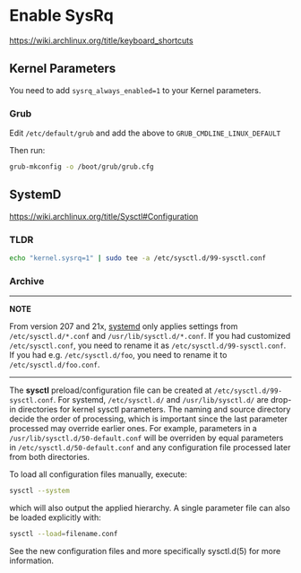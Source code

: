 
# Enable SysRq

https://wiki.archlinux.org/title/keyboard_shortcuts

## Kernel Parameters

You need to add `sysrq_always_enabled=1` to your Kernel parameters.

### Grub

Edit `/etc/default/grub` and add the above to `GRUB_CMDLINE_LINUX_DEFAULT`

Then run: 
```sh
grub-mkconfig -o /boot/grub/grub.cfg
```

## SystemD

https://wiki.archlinux.org/title/Sysctl#Configuration

### TLDR

```sh
echo "kernel.sysrq=1" | sudo tee -a /etc/sysctl.d/99-sysctl.conf
```

### Archive

---
**NOTE**

From version 207 and 21x, [systemd](https://wiki.archlinux.org/title/Systemd) only applies settings from `/etc/sysctl.d/*.conf` and `/usr/lib/sysctl.d/*.conf`.
If you had customized `/etc/sysctl.conf`, you need to rename it as `/etc/sysctl.d/99-sysctl.conf`.
If you had e.g. `/etc/sysctl.d/foo`, you need to rename it to `/etc/sysctl.d/foo.conf`.

---

The **sysctl** preload/configuration file can be created at `/etc/sysctl.d/99-sysctl.conf`.
For systemd, `/etc/sysctl.d/` and `/usr/lib/sysctl.d/` are drop-in directories for kernel sysctl parameters.
The naming and source directory decide the order of processing, which is important since the last parameter processed may override earlier ones.
For example, parameters in a `/usr/lib/sysctl.d/50-default.conf` will be overriden by equal parameters in `/etc/sysctl.d/50-default.conf` and any configuration file processed later from both directories.

To load all configuration files manually, execute:
```sh
sysctl --system 
```
which will also output the applied hierarchy. A single parameter file can also be loaded explicitly with:
```sh
sysctl --load=filename.conf
```
See the new configuration files and more specifically sysctl.d(5) for more information.

